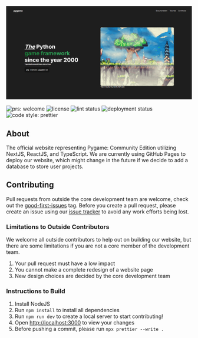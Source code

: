 <img alt="pyga.me" src="images/hero-section.png">

<img src="https://img.shields.io/badge/PRs-welcome-brightgreen.svg" alt="prs: welcome"> <img src="https://img.shields.io/github/license/pygame-community/pyga.me" alt="license"/> <img src="https://img.shields.io/github/actions/workflow/status/pygame-community/pyga.me/prettier.yml?label=lint status" alt="lint status"/> <img src="https://img.shields.io/github/deployments/pygame-community/pyga.me/github-pages?label=deployment%20status" alt="deployment status"> <img src="https://img.shields.io/badge/code_style-prettier-ff69b4.svg" alt="code style: prettier"/>

## About

The official website representing Pygame: Community Edition utilizing NextJS, ReactJS, and TypeScript. We are currently using GitHub Pages to deploy our website, which might change in the future if we decide to add a database to store user projects.

## Contributing

Pull requests from outside the core development team are welcome, check out the [good-first-issues](https://github.com/pygame-community/pyga.me/issues?q=is%3Aissue+is%3Aopen+label%3A%22good+first+issue+%F0%9F%94%B0%22) tag.
Before you create a pull request, please create an issue using our [issue tracker](https://github.com/pygame-community/pyga.me/issues) to avoid any work efforts being lost.

### Limitations to Outside Contributors

We welcome all outside contributors to help out on building our website, but there are some limitations if you are not a core member of the development team.

1. Your pull request must have a low impact
2. You cannot make a complete redesign of a website page
3. New design choices are decided by the core development team

### Instructions to Build

1. Install NodeJS
2. Run `npm install` to install all dependencies
3. Run `npm run dev` to create a local server to start contributing!
4. Open [http://localhost:3000](http://localhost:3000) to view your changes
5. Before pushing a commit, please run `npx prettier --write .`
